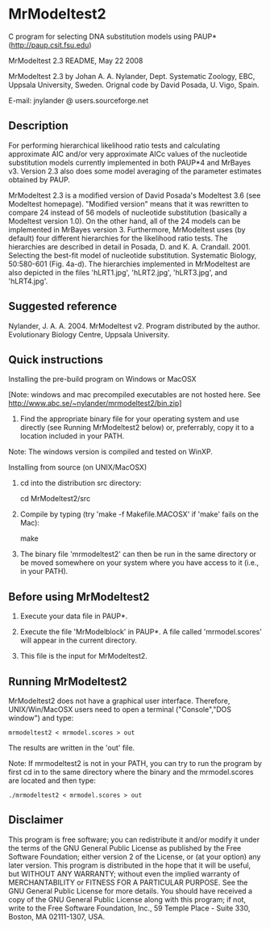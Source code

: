 MrModeltest2
============

C program for selecting DNA substitution models using PAUP* (http://paup.csit.fsu.edu)


MrModeltest 2.3 README, May 22 2008

MrModeltest 2.3 by Johan A. A. Nylander, Dept. Systematic Zoology, EBC, Uppsala 
University, Sweden. Orignal code by David Posada, U. Vigo, Spain.

E-mail: jnylander @ users.sourceforge.net


Description
-----------

For performing hierarchical likelihood ratio tests and calculating approximate 
AIC and/or very approximate AICc values of the nucleotide substitution models 
currently implemented in both PAUP*4 and MrBayes v3. Version 2.3 also does some 
model averaging of the parameter estimates obtained by PAUP.

MrModeltest 2.3 is a modified version of David Posada's Modeltest 3.6 (see 
Modeltest homepage). "Modified version" means that it was rewritten to compare 
24 instead of 56 models of nucleotide substitution (basically a Modeltest 
version 1.0). On the other hand, all of the 24 models can be implemented in 
MrBayes version 3. Furthermore, MrModeltest uses (by default) four different 
hierarchies for the likelihood ratio tests. The hierarchies are described in 
detail in Posada, D. and K. A. Crandall. 2001. Selecting the best-fit model of 
nucleotide substitution. Systematic Biology, 50:580-601 (Fig. 4a-d). The 
hierarchies implemented in MrModeltest are also depicted in the files 
'hLRT1.jpg', 'hLRT2.jpg', 'hLRT3.jpg', and 'hLRT4.jpg'.


Suggested reference
-------------------

Nylander, J. A. A. 2004. MrModeltest v2. Program distributed by the author. 
Evolutionary Biology Centre, Uppsala University.


Quick instructions
------------------

Installing the pre-build program on Windows or MacOSX

[Note: windows and mac precompiled executables are not hosted here.
See http://www.abc.se/~nylander/mrmodeltest2/bin.zip]

1. Find the appropriate binary file for your operating system and use directly 
(see Running MrModeltest2 below) or, preferrably, copy it to a location 
included in your PATH.

Note: The windows version is compiled and tested on WinXP.


Installing from source (on UNIX/MacOSX)

1. cd into the distribution src directory:

    cd MrModeltest2/src

2. Compile by typing (try 'make -f Makefile.MACOSX' if 'make' fails on the Mac):

    make


3. The binary file 'mrmodeltest2' can then be run in the same directory or be 
moved somewhere on your system where you have access to it (i.e., in your PATH).


Before using MrModeltest2
-------------------------

1. Execute your data file in PAUP*.

2. Execute the file 'MrModelblock' in PAUP*. A file called 'mrmodel.scores' 
will appear in the current directory.

3. This file is the input for MrModeltest2.


Running MrModeltest2
--------------------

MrModeltest2 does not have a graphical user interface. Therefore, 
UNIX/Win/MacOSX users need to open a terminal ("Console","DOS window") and type:

    mrmodeltest2 < mrmodel.scores > out

The results are written in the 'out' file.

Note: If mrmodeltest2 is not in your PATH, you can try to run the program by 
first cd in to the same directory where the binary and the mrmodel.scores are 
located and then type:

    ./mrmodeltest2 < mrmodel.scores > out


Disclaimer
-----------

This program is free software; you can redistribute it and/or modify it under 
the terms of the GNU General Public License as published by the Free Software 
Foundation; either version 2 of the License, or (at your option) any later 
version. This program is distributed in the hope that it will be useful, but 
WITHOUT ANY WARRANTY; without even the implied warranty of MERCHANTABILITY or 
FITNESS FOR A PARTICULAR PURPOSE. See the GNU General Public License for more 
details. You should have received a copy of the GNU General Public License 
along with this program; if not, write to the Free Software Foundation, Inc., 
59 Temple Place - Suite 330, Boston, MA 02111-1307, USA. 
